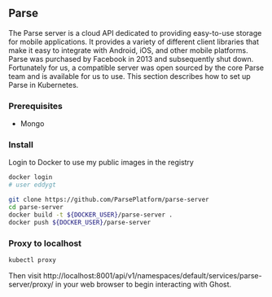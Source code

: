 ## Parse

The Parse server is a cloud API dedicated to providing easy-to-use storage for mobile applications. It provides a variety of different client libraries that make it easy to integrate with Android, iOS, and other mobile platforms. Parse was purchased by Facebook in 2013 and subsequently shut down. Fortunately for us, a compatible server was open sourced by the core Parse team and is available for us to use. This section describes how to set up Parse in Kubernetes.

### Prerequisites

- Mongo

### Install

Login to Docker to use my public images in the registry

```bash
docker login
# user eddygt
```

```bash
git clone https://github.com/ParsePlatform/parse-server
cd parse-server
docker build -t ${DOCKER_USER}/parse-server .
docker push ${DOCKER_USER}/parse-server
```

### Proxy to localhost
```bash
kubectl proxy
```

Then visit http://localhost:8001/api/v1/namespaces/default/services/parse-server/proxy/ in your web browser to begin interacting with Ghost.
